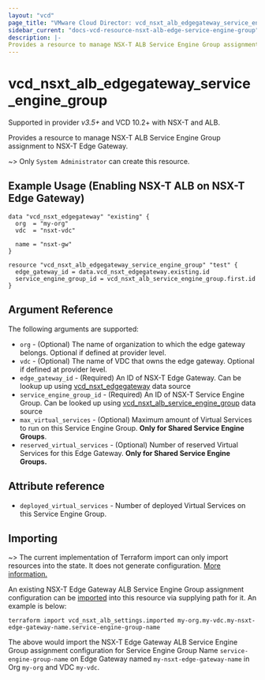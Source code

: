 ```yaml
---
layout: "vcd"
page_title: "VMware Cloud Director: vcd_nsxt_alb_edgegateway_service_engine_group"
sidebar_current: "docs-vcd-resource-nsxt-alb-edge-service-engine-group"
description: |-
Provides a resource to manage NSX-T ALB Service Engine Group assignment to NSX-T Edge Gateway.
---
```


# vcd\_nsxt\_alb\_edgegateway\_service\_engine\_group

Supported in provider *v3.5+* and VCD 10.2+ with NSX-T and ALB.

Provides a resource to manage NSX-T ALB Service Engine Group assignment to NSX-T Edge Gateway.

~> Only `System Administrator` can create this resource.

## Example Usage (Enabling NSX-T ALB on NSX-T Edge Gateway)

```hcl
data "vcd_nsxt_edgegateway" "existing" {
  org  = "my-org"
  vdc  = "nsxt-vdc"

  name = "nsxt-gw"
}

resource "vcd_nsxt_alb_edgegateway_service_engine_group" "test" {
  edge_gateway_id = data.vcd_nsxt_edgegateway.existing.id
  service_engine_group_id = vcd_nsxt_alb_service_engine_group.first.id
}
```

## Argument Reference

The following arguments are supported:

* `org` - (Optional) The name of organization to which the edge gateway belongs. Optional if defined at provider level.
* `vdc` - (Optional) The name of VDC that owns the edge gateway. Optional if defined at provider level.
* `edge_gateway_id` - (Required) An ID of NSX-T Edge Gateway. Can be lookup up using
  [vcd_nsxt_edgegateway](/providers/vmware/vcd/latest/docs/data-sources/nsxt_edgegateway) data source
* `service_engine_group_id` - (Required) An ID of NSX-T Service Engine Group. Can be looked up using
  [vcd_nsxt_alb_service_engine_group](/providers/vmware/vcd/latest/docs/data-sources/nsxt_alb_service_engine_group) data source
* `max_virtual_services` - (Optional) Maximum amount of Virtual Services to run on this Service Engine Group. **Only for
  Shared Service Engine Groups**.
* `reserved_virtual_services` - (Optional) Number of reserved Virtual Services for this Edge Gateway. **Only for Shared
  Service Engine Groups.**

## Attribute reference

* `deployed_virtual_services` -  Number of deployed Virtual Services on this Service Engine Group.

## Importing

~> The current implementation of Terraform import can only import resources into the state.
It does not generate configuration. [More information.](https://www.terraform.io/docs/import/)

An existing NSX-T Edge Gateway ALB Service Engine Group assignment configuration can be [imported][docs-import] into
this resource via supplying
path for it. An example is below:

[docs-import]: https://www.terraform.io/docs/import/

```
terraform import vcd_nsxt_alb_settings.imported my-org.my-vdc.my-nsxt-edge-gateway-name.service-engine-group-name
```

The above would import the NSX-T Edge Gateway ALB Service Engine Group assignment configuration for Service Engine Group
Name `service-engine-group-name` on  Edge Gateway named `my-nsxt-edge-gateway-name` in Org `my-org`
and VDC `my-vdc`.